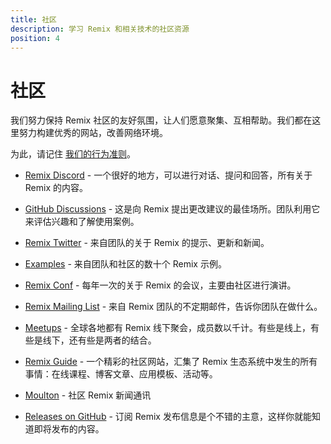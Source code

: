 ```yaml
---
title: 社区
description: 学习 Remix 和相关技术的社区资源
position: 4
---
```


# 社区

我们努力保持 Remix 社区的友好氛围，让人们愿意聚集、互相帮助。我们都在这里努力构建优秀的网站，改善网络环境。

为此，请记住 [我们的行为准则][our-code-of-conduct]。

- [Remix Discord][remix-discord-server] - 一个很好的地方，可以进行对话、提问和回答，所有关于 Remix 的内容。

- [GitHub Discussions][git-hub-discussions-forum] - 这是向 Remix 提出更改建议的最佳场所。团队利用它来评估兴趣和了解使用案例。

- [Remix Twitter][twitter] - 来自团队的关于 Remix 的提示、更新和新闻。

- [Examples][the-examples-repository] - 来自团队和社区的数十个 Remix 示例。

- [Remix Conf][remix-conf] - 每年一次的关于 Remix 的会议，主要由社区进行演讲。

- [Remix Mailing List][official-remix-team-mailing-list] - 来自 Remix 团队的不定期邮件，告诉你团队在做什么。

- [Meetups][the-remix-meetup-page] - 全球各地都有 Remix 线下聚会，成员数以千计。有些是线上，有些是线下，还有些是两者的结合。

- [Remix Guide][remix-guide] - 一个精彩的社区网站，汇集了 Remix 生态系统中发生的所有事情：在线课程、博客文章、应用模板、活动等。

- [Moulton][moulton] - 社区 Remix 新闻通讯

- [Releases on GitHub][releases-on-git-hub] - 订阅 Remix 发布信息是个不错的主意，这样你就能知道即将发布的内容。

[our-code-of-conduct]: https://github.com/remix-run/remix/blob/main/CODE_OF_CONDUCT.md
[remix-discord-server]: https://rmx.as/discord
[git-hub-discussions-forum]: https://github.com/remix-run/remix/discussions
[the-examples-repository]: https://github.com/remix-run/examples
[official-remix-team-mailing-list]: https://remix.run/newsletter
[moulton]: https://www.readmoulton.com
[releases-on-git-hub]: https://github.com/remix-run/remix/releases
[official]: ../tutorials/blog
[tutorials]: ../tutorials/jokes
[remix-conf]: /conf
[the-remix-meetup-page]: https://rmx.as/meetup
[remix-guide]: https://remix.guide
[twitter]: https://twitter.com/remix_run
